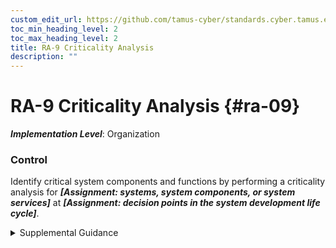 ```yaml
---
custom_edit_url: https://github.com/tamus-cyber/standards.cyber.tamus.edu/tree/main/static/content/tamus.edu/TAMUS_profile.xml
toc_min_heading_level: 2
toc_max_heading_level: 2
title: RA-9 Criticality Analysis
description: ""
---
```


# RA-9 Criticality Analysis {#ra-09}

_**Implementation Level**_: Organization

### Control

Identify critical system components and functions by performing a criticality analysis for _**[Assignment: systems, system components, or system services]**_ at _**[Assignment: decision points in the system development life cycle]**_.

<details>
  <summary>Supplemental Guidance</summary>

Identify critical system components and functions by performing a criticality analysis for _**[Assignment: systems, system components, or system services]**_ at _**[Assignment: decision points in the system development life cycle]**_.

</details>

